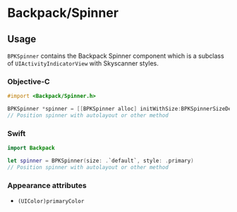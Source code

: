 # Backpack/Spinner

## Usage

`BPKSpinner` contains the Backpack Spinner component which is a subclass of `UIActivityIndicatorView` with Skyscanner styles.

### Objective-C

```objective-c
#import <Backpack/Spinner.h>

BPKSpinner *spinner = [[BPKSpinner alloc] initWithSize:BPKSpinnerSizeDefault style:BPKSpinnerStylePrimary];
// Position spinner with autolayout or other method
```

### Swift

```swift
import Backpack

let spinner = BPKSpinner(size: .`default`, style: .primary)
// Position spinner with autolayout or other method
```

### Appearance attributes

- `(UIColor)primaryColor`
